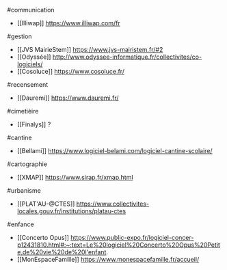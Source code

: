 #communication

- [[Illiwap]] https://www.illiwap.com/fr


#gestion
- [[JVS MairieStem]] https://www.jvs-mairistem.fr/#2
- [[Odyssée]] http://www.odyssee-informatique.fr/collectivites/co-logiciels/
- [[Cosoluce]] https://www.cosoluce.fr/

#recensement
- [[Dauremi]] https://www.dauremi.fr/

#cimetièire
- [[Finalys]] ?

#cantine
- [[Bellami]] https://www.logiciel-belami.com/logiciel-cantine-scolaire/

#cartographie
- [[XMAP]] https://www.sirap.fr/xmap.html

#urbanisme
- [[PLAT'AU-@CTES]] https://www.collectivites-locales.gouv.fr/institutions/platau-ctes

#enfance
- [[Concerto Opus]] https://www.public-expo.fr/logiciel-concer-p12431810.html#:~:text=Le%20logiciel%20Concerto%20Opus%20Petite,de%20vie%20de%20l'enfant.
- [[MonEspaceFamille]] https://www.monespacefamille.fr/accueil/